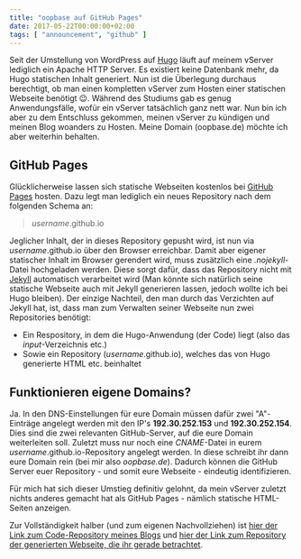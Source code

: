 ```yaml
---
title: "oopbase auf GitHub Pages"
date: 2017-05-22T00:00:00+02:00
tags: [ "announcement", "github" ]
---
```

Seit der Umstellung von WordPress auf [Hugo](https://gohugo.io) läuft auf meinem vServer lediglich ein Apache HTTP Server. Es existiert keine Datenbank mehr, da Hugo statischen Inhalt generiert. Nun ist die Überlegung durchaus berechtigt, ob man einen kompletten vServer zum Hosten einer statischen Webseite benötigt 😉. Während des Studiums gab es genug Anwendungsfälle, wofür ein vServer tatsächlich ganz nett war. Nun bin ich aber zu dem Entschluss gekommen, meinen vServer zu kündigen und meinen Blog woanders zu Hosten. Meine Domain (oopbase.de) möchte ich aber weiterhin behalten.

## GitHub Pages

Glücklicherweise lassen sich statische Webseiten kostenlos bei [GitHub Pages](https://pages.github.com/) hosten. Dazu legt man lediglich ein neues Repository nach dem folgenden Schema an:

> *username*.github.io

Jeglicher Inhalt, der in dieses Repository gepusht wird, ist nun via *username*.github.io über den Browser erreichbar. Damit aber eigener statischer Inhalt im Browser gerendert wird, muss zusätzlich eine *.nojekyll*-Datei hochgeladen werden. Diese sorgt dafür, dass das Repository nicht mit [Jekyll](https://jekyllrb.com/) automatisch verarbeitet wird (Man könnte sich natürlich seine statische Webseite auch mit Jekyll generieren lassen, jedoch wollte ich bei Hugo bleiben). Der einzige Nachteil, den man durch das Verzichten auf Jekyll hat, ist, dass man zum Verwalten seiner Webseite nun zwei Repositories benötigt:

* Ein Respository, in dem die Hugo-Anwendung (der Code) liegt (also das *input*-Verzeichnis etc.)
* Sowie ein Repository (*username*.github.io), welches das von Hugo generierte HTML etc. beinhaltet

## Funktionieren eigene Domains?

Ja. In den DNS-Einstellungen für eure Domain müssen dafür zwei "A"-Einträge angelegt werden mit den IP's **192.30.252.153** und **192.30.252.154**. Dies sind die zwei relevanten GitHub-Server, auf die eure Domain weiterleiten soll. Zuletzt muss nur noch eine *CNAME*-Datei in eurem *username*.github.io-Repository angelegt werden. In diese schreibt ihr dann eure Domain rein (bei mir also *oopbase.de*). Dadurch können die GitHub Server euer Repository - und somit eure Webseite - eindeutig identifizieren.

Für mich hat sich dieser Umstieg definitiv gelohnt, da mein vServer zuletzt nichts anderes gemacht hat als GitHub Pages - nämlich statische HTML-Seiten anzeigen.

Zur Vollständigkeit halber (und zum eigenen Nachvollziehen) ist [hier der Link zum Code-Repository meines Blogs](https://github.com/oopbase/blog.oopbase) und [hier der Link zum Repository der generierten Webseite, die ihr gerade betrachtet](https://github.com/oopbase/oopbase.github.io).